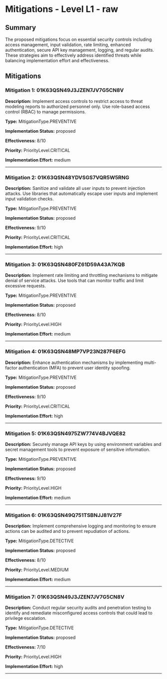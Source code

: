 # Mitigations - Level L1 - raw

## Summary

The proposed mitigations focus on essential security controls including access management, input validation, rate limiting, enhanced authentication, secure API key management, logging, and regular audits. These strategies aim to effectively address identified threats while balancing implementation effort and effectiveness.

## Mitigations

### Mitigation 1: 01K63QSN49J3JZEN7JV7G5CN8V

**Description:** Implement access controls to restrict access to threat modeling reports to authorized personnel only. Use role-based access control (RBAC) to manage permissions.

**Type:** MitigationType.PREVENTIVE

**Implementation Status:** proposed

**Effectiveness:** 8/10

**Priority:** PriorityLevel.CRITICAL

**Implementation Effort:** medium

---

### Mitigation 2: 01K63QSN48YDVSGS7VQR5W5RNG

**Description:** Sanitize and validate all user inputs to prevent injection attacks. Use libraries that automatically escape user inputs and implement input validation checks.

**Type:** MitigationType.PREVENTIVE

**Implementation Status:** proposed

**Effectiveness:** 9/10

**Priority:** PriorityLevel.CRITICAL

**Implementation Effort:** high

---

### Mitigation 3: 01K63QSN480FZ61D59A43A7KQB

**Description:** Implement rate limiting and throttling mechanisms to mitigate denial of service attacks. Use tools that can monitor traffic and limit excessive requests.

**Type:** MitigationType.PREVENTIVE

**Implementation Status:** proposed

**Effectiveness:** 8/10

**Priority:** PriorityLevel.HIGH

**Implementation Effort:** medium

---

### Mitigation 4: 01K63QSN48MP7VP23N287F6EFG

**Description:** Enhance authentication mechanisms by implementing multi-factor authentication (MFA) to prevent user identity spoofing.

**Type:** MitigationType.PREVENTIVE

**Implementation Status:** proposed

**Effectiveness:** 9/10

**Priority:** PriorityLevel.CRITICAL

**Implementation Effort:** high

---

### Mitigation 5: 01K63QSN4975ZW774V4BJVQE82

**Description:** Securely manage API keys by using environment variables and secret management tools to prevent exposure of sensitive information.

**Type:** MitigationType.PREVENTIVE

**Implementation Status:** proposed

**Effectiveness:** 9/10

**Priority:** PriorityLevel.HIGH

**Implementation Effort:** medium

---

### Mitigation 6: 01K63QSN49Q751TSBNJJ81V27F

**Description:** Implement comprehensive logging and monitoring to ensure actions can be audited and to prevent repudiation of actions.

**Type:** MitigationType.DETECTIVE

**Implementation Status:** proposed

**Effectiveness:** 8/10

**Priority:** PriorityLevel.MEDIUM

**Implementation Effort:** medium

---

### Mitigation 7: 01K63QSN49J3JZEN7JV7G5CN8V

**Description:** Conduct regular security audits and penetration testing to identify and remediate misconfigured access controls that could lead to privilege escalation.

**Type:** MitigationType.DETECTIVE

**Implementation Status:** proposed

**Effectiveness:** 7/10

**Priority:** PriorityLevel.HIGH

**Implementation Effort:** high

---

